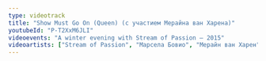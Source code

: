 ```yaml
---
type: videotrack
title: "Show Must Go On (Queen) (с участием Мерайна ван Харена)"
youtubeId: "P-T2XxM6JLI"
videoevents: "A winter evening with Stream of Passion — 2015"
videoartists: ["Stream of Passion", "Марсела Бовио", "Мерайн ван Харен"]
---
```

